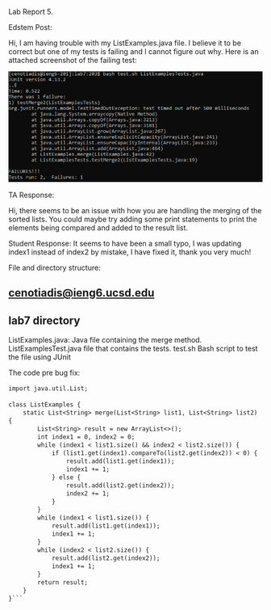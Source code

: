 Lab Report 5.

Edstem Post:

Hi, I am having trouble with my ListExamples.java file. I believe it to be correct but one of my tests is failing and I cannot figure out why. Here is an attached screenshot of the failing test:

![Image](lab33.PNG)

TA Response:

Hi, there seems to be an issue with how you are handling the merging of the sorted lists. You could maybe try adding some print statements to print the elements being compared and added to the result list.

Student Response: It seems to have been a small typo, I was updating index1 instead of index2 by mistake, I have fixed it, thank you very much!

File and directory structure: 

cenotiadis@ieng6.ucsd.edu
-
lab7 directory
-
ListExamples.java: Java file containing the merge method.
ListExamplesTest.java file that contains the tests.
test.sh Bash script to test the file using JUnit

The code pre bug fix:

```import java.util.ArrayList;
import java.util.List;

class ListExamples {
    static List<String> merge(List<String> list1, List<String> list2) {
        List<String> result = new ArrayList<>();
        int index1 = 0, index2 = 0;
        while (index1 < list1.size() && index2 < list2.size()) {
            if (list1.get(index1).compareTo(list2.get(index2)) < 0) {
                result.add(list1.get(index1));
                index1 += 1;
            } else {
                result.add(list2.get(index2));
                index2 += 1;
            }
        }
        while (index1 < list1.size()) {
            result.add(list1.get(index1));
            index1 += 1;
        }
        while (index2 < list2.size()) {
            result.add(list2.get(index2));
            index1 += 1;
        }
        return result;
    }
}```
